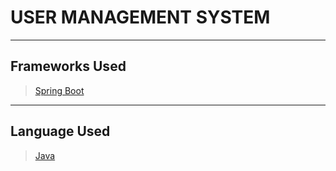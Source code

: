 # USER MANAGEMENT SYSTEM
_ _ _
## Frameworks Used
> [Spring Boot](https://spring.io/projects/spring-boot)
_ _ _
## Language Used
> [Java](https://www.java.com/en/)
